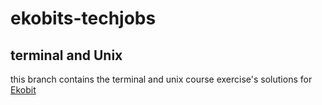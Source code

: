 # ekobits-techjobs 

## terminal and Unix

this branch contains the terminal and unix course exercise's solutions for [Ekobit](https://inf-paces-school.netlify.app/courses/terminal.html)